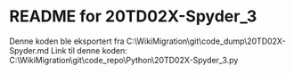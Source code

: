 # README for 20TD02X-Spyder_3
Denne koden ble eksportert fra C:\WikiMigration\git\code_dump\20TD02X-Spyder.md
Link til denne koden: C:\WikiMigration\git\code_repo\Python\20TD02X-Spyder_3.py
